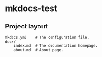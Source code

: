 # mkdocs-test

## Project layout

    mkdocs.yml    # The configuration file.
    docs/
        index.md  # The documentation homepage.
        about.md  # About page.
